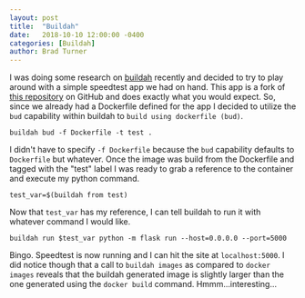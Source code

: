 ```yaml
---
layout: post
title:  "Buildah"
date:   2018-10-10 12:00:00 -0400
categories: [Buildah]
author: Brad Turner
---
```


I was doing some research on [buildah] recently and decided to try to play around with a simple speedtest app we had on hand.  This app is a fork of [this repository] on GitHub and does exactly what you would expect.  So, since we already had a Dockerfile defined for the app I decided to utilize the ```bud``` capability within buildah to ```build using dockerfile (bud)```.  

```buildah bud -f Dockerfile -t test .```

I didn't have to specify ```-f Dockerfile``` because the ```bud``` capability defaults to ```Dockerfile``` but whatever.  Once the image was build from the Dockerfile and tagged with the "test" label I was ready to grab a reference to the container and execute my python command.

```test_var=$(buildah from test)```

Now that ```test_var``` has my reference, I can tell buildah to run it with whatever command I would like.

```buildah run $test_var python -m flask run --host=0.0.0.0 --port=5000```

Bingo.  Speedtest is now running and I can hit the site at ```localhost:5000```.  I did notice though that a call to ```buildah images``` as compared to ```docker images``` reveals that the buildah generated image is slightly larger than the one generated using the ```docker build``` command.  Hmmm...interesting...

[buildah]: https://github.com/containers/buildah
[this repository]: https://github.com/adolfintel/speedtest
